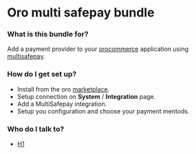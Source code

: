 # Oro multi safepay bundle #

### What is this bundle for? ###

Add a payment provider to your [orocommerce](https://oroinc.com/orocommerce/) application using [multisafepay](https://www.multisafepay.com).

### How do I get set up? ###

* Install from the oro [marketplace](https://marketplace.orocrm.com). 
* Setup connection on **System** / **Integration** page.
* Add a MultiSafepay integration. 
* Setup you configuration and choose your payment mentods.

### Who do I talk to? ###

* [H1](https://www.h1.nl)